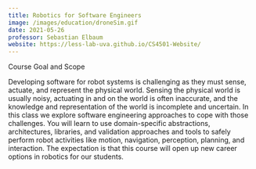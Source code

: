 ```yaml
---
title: Robotics for Software Engineers
image: /images/education/droneSim.gif
date: 2021-05-26
professor: Sebastian Elbaum
website: https://less-lab-uva.github.io/CS4501-Website/
---
```


Course Goal and Scope

Developing software for robot systems is challenging as they must sense, actuate, and represent the physical world. Sensing the physical world is usually noisy, actuating in and on the world is often inaccurate, and the knowledge and representation of the world is incomplete and uncertain. In this class we explore software engineering approaches to cope with those challenges. You will learn to use domain-specific abstractions, architectures, libraries, and validation approaches and tools to safely perform robot activities like motion, navigation, perception, planning, and interaction. The expectation is that this course will open up new career options in robotics for our students.
